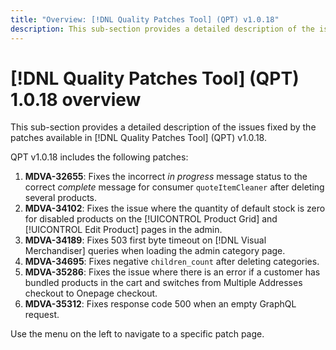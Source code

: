 ```yaml
---
title: "Overview: [!DNL Quality Patches Tool] (QPT) v1.0.18"
description: This sub-section provides a detailed description of the issues fixed by the patches available in [!DNL Quality Patches Tool] (QPT) v1.0.18.
---
```

# [!DNL Quality Patches Tool] (QPT) 1.0.18 overview

This sub-section provides a detailed description of the issues fixed by the patches available in [!DNL Quality Patches Tool] (QPT) v1.0.18.

QPT v1.0.18 includes the following patches:

1. **MDVA-32655**: Fixes the incorrect *in progress* message status to the correct *complete* message for consumer `quoteItemCleaner` after deleting several products.
1. **MDVA-34102**: Fixes the issue where the quantity of default stock is zero for disabled products on the [!UICONTROL Product Grid] and [!UICONTROL Edit Product] pages in the admin.
1. **MDVA-34189**: Fixes 503 first byte timeout on [!DNL Visual Merchandiser] queries when loading the admin category page.
1. **MDVA-34695**: Fixes negative `children_count` after deleting categories.
1. **MDVA-35286**: Fixes the issue where there is an error if a customer has bundled products in the cart and switches from Multiple Addresses checkout to Onepage checkout.
1. **MDVA-35312**: Fixes response code 500 when an empty GraphQL request.

Use the menu on the left to navigate to a specific patch page.
